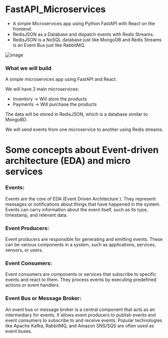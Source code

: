 # FastAPI_Microservices
- A simple Microservices app using Python FastAPI with React on the frontend.  
- RedisJSON as a Database and dispatch events with Redis Streams.
- RedisJSON is a NoSQL database just like MongoDB and Redis Streams is an Event Bus just like RabbitMQ.

![image](https://github.com/izzypt/FastAPI_Microservices/assets/73948790/30c59cda-78d5-4164-8ced-2edc77a12f35)

### What we will build

A simple microservices app using FastAPI and React.

We will have 2 main microservices:
- Inventory -> Will store the products
- Payments -> Will purchase the products

The data will be stored in RedisJSON, which is a database similar to MongoBD.

We will send events from one microservice to another using Redis streams.

# Some concepts about Event-driven architecture (EDA)  and micro services

  ### Events: 
  Events are the core of EDA (Event Driven Architecture ). 
  They represent messages or notifications about things that have happened in the system. Events can carry information about the event itself, such as its type, timestamp, and relevant data.

  ### Event Producers: 
  Event producers are responsible for generating and emitting events. These can be various components in a system, such as applications, services, sensors, or users.

  ### Event Consumers: 
  Event consumers are components or services that subscribe to specific events and react to them. They process events by executing predefined actions or event handlers.

  ### Event Bus or Message Broker: 
  An event bus or message broker is a central component that acts as an intermediary for events. It allows event producers to publish events and event consumers to subscribe to and receive events. Popular technologies like Apache Kafka, RabbitMQ, and Amazon SNS/SQS are often used as event buses.
